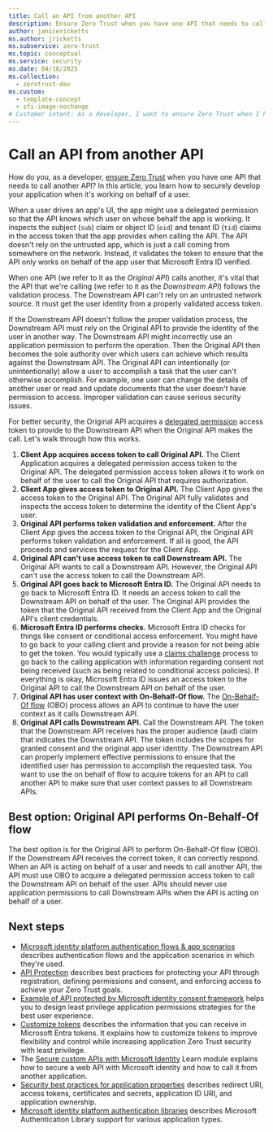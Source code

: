 ```yaml
---
title: Call an API from another API
description: Ensure Zero Trust when you have one API that needs to call another API and securely develop your application when it's working on behalf of a user.
author: janicericketts
ms.author: jricketts
ms.subservice: zero-trust
ms.topic: conceptual
ms.service: security
ms.date: 04/18/2025
ms.collection:
  - zerotrust-dev
ms.custom:
  - template-concept
  - sfi-image-nochange
# Customer intent: As a developer, I want to ensure Zero Trust when I have one API that needs to call another API so that I can securely develop my application when it is working on behalf of a user.
---
```

# Call an API from another API

How do you, as a developer, [ensure Zero Trust](overview.md) when you have one API that needs to call another API? In this article, you learn how to securely develop your application when it's working on behalf of a user.

When a user drives an app's UI, the app might use a delegated permission so that the API knows which user on whose behalf the app is working. It inspects the subject (`sub`) claim or object ID (`oid`) and tenant ID (`tid`) claims in the access token that the app provides when calling the API. The API doesn't rely on the untrusted app, which is just a call coming from somewhere on the network. Instead, it validates the token to ensure that the API only works on behalf of the app user that Microsoft Entra ID verified.

When one API (we refer to it as the *Original API*) calls another, it's vital that the API that we're calling (we refer to it as the *Downstream API*) follows the validation process. The Downstream API can't rely on an untrusted network source. It must get the user identity from a properly validated access token.

If the Downstream API doesn't follow the proper validation process, the Downstream API must rely on the Original API to provide the identity of the user in another way. The Downstream API might incorrectly use an application permission to perform the operation. Then the Original API then becomes the sole authority over which users can achieve which results against the Downstream API. The Original API can intentionally (or unintentionally) allow a user to accomplish a task that the user can't otherwise accomplish. For example, one user can change the details of another user or read and update documents that the user doesn't have permission to access. Improper validation can cause serious security issues.

For better security, the Original API acquires a [delegated permission](developer-strategy-delegated-permission.md) access token to provide to the Downstream API when the Original API makes the call. Let's walk through how this works.

1. **Client App acquires access token to call Original API.** The Client Application acquires a delegated permission access token to the Original API. The delegated permission access token allows it to work on behalf of the user to call the Original API that requires authorization.
1. **Client App gives access token to Original API.** The Client App gives the access token to the Original API. The Original API fully validates and inspects the access token to determine the identity of the Client App's user.
1. **Original API performs token validation and enforcement.** After the Client App gives the access token to the Original API, the Original API performs token validation and enforcement. If all is good, the API proceeds and services the request for the Client App.
1. **Original API can't use access token to call Downstream API.** The Original API wants to call a Downstream API. However, the Original API can't use the access token to call the Downstream API.
1. **Original API goes back to Microsoft Entra ID.** The Original API needs to go back to Microsoft Entra ID. It needs an access token to call the Downstream API on behalf of the user. The Original API provides the token that the Original API received from the Client App and the Original API's client credentials.
1. **Microsoft Entra ID performs checks.** Microsoft Entra ID checks for things like consent or conditional access enforcement. You might have to go back to your calling client and provide a reason for not being able to get the token. You would typically use a [claims challenge](/entra/identity-platform/claims-challenge) process to go back to the calling application with information regarding consent not being received (such as being related to conditional access policies). If everything is okay, Microsoft Entra ID issues an access token to the Original API to call the Downstream API on behalf of the user.
1. **Original API has user context with On-Behalf-Of flow.** The [On-Behalf-Of flow](/entra/identity-platform/v2-oauth2-on-behalf-of-flow) (OBO) process allows an API to continue to have the user context as it calls Downstream API.
1. **Original API calls Downstream API.** Call the Downstream API. The token that the Downstream API receives has the proper audience (aud) claim that indicates the Downstream API. The token includes the scopes for granted consent and the original app user identity. The Downstream API can properly implement effective permissions to ensure that the identified user has permission to accomplish the requested task. You want to use the on behalf of flow to acquire tokens for an API to call another API to make sure that user context passes to all Downstream APIs.

## Best option: Original API performs On-Behalf-Of flow

The best option is for the Original API to perform On-Behalf-Of flow (OBO). If the Downstream API receives the correct token, it can correctly respond. When an API is acting on behalf of a user and needs to call another API, the API must use OBO to acquire a delegated permission access token to call the Downstream API on behalf of the user. APIs should never use application permissions to call Downstream APIs when the API is acting on behalf of a user.

## Next steps

- [Microsoft identity platform authentication flows & app scenarios](/entra/identity-platform/authentication-flows-app-scenarios) describes authentication flows and the application scenarios in which they\'re used.
- [API Protection](protect-api.md) describes best practices for protecting your API through registration, defining permissions and consent, and enforcing access to achieve your Zero Trust goals.
- [Example of API protected by Microsoft identity consent framework](protected-api-example.md) helps you to design least privilege application permissions strategies for the best user experience.
- [Customize tokens](zero-trust-token-customization.md) describes the information that you can receive in Microsoft Entra tokens. It explains how to customize tokens to improve flexibility and control while increasing application Zero Trust security with least privilege.
- The [Secure custom APIs with Microsoft Identity](/training/modules/identity-secure-custom-api/) Learn module explains how to secure a web API with Microsoft identity and how to call it from another application.
- [Security best practices for application properties](/entra/identity-platform/security-best-practices-for-app-registration) describes redirect URI, access tokens, certificates and secrets, application ID URI, and application ownership.
- [Microsoft identity platform authentication libraries](/entra/identity-platform/reference-v2-libraries) describes Microsoft Authentication Library support for various application types.
